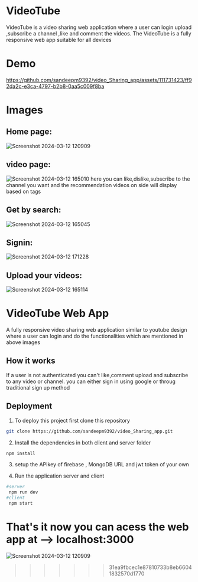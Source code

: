 # VideoTube

VideoTube is a video sharing web application where a user can login upload ,subscribe a channel ,like and comment the videos.
The VideoTube is a fully responsive web app suitable for all devices


# Demo

https://github.com/sandeepm9392/video_Sharing_app/assets/111731423/ff92da2c-e3ca-4797-b2b8-0aa5c009f8ba


# Images
## Home page:
![Screenshot 2024-03-12 120909](https://github.com/sandeepm9392/video_Sharing_app/assets/111731423/46611c80-fe7e-4188-b54a-58f0e46e0973)

## video page:
![Screenshot 2024-03-12 165010](https://github.com/sandeepm9392/video_Sharing_app/assets/111731423/e37e8abc-0ea4-4d12-a8bc-51c70ada2316)
here you can like,dislike,subscribe to the channel you want and the recommendation videos on side will display based on tags

## Get by search:
![Screenshot 2024-03-12 165045](https://github.com/sandeepm9392/video_Sharing_app/assets/111731423/e1b622cf-cd0e-4827-9bfa-cbbf1ece65f6)

## Signin:
![Screenshot 2024-03-12 171228](https://github.com/sandeepm9392/video_Sharing_app/assets/111731423/844b1d82-cdcc-4f79-ab74-b4a5421921a8)

## Upload your videos:
![Screenshot 2024-03-12 165114](https://github.com/sandeepm9392/video_Sharing_app/assets/111731423/9e8fd3dc-fd1b-42b1-8fc2-7e1ba3b858d2)

# VideoTube Web App
A fully responsive video sharing web application similar to youtube design where a user can login and do the functionalities which are mentioned in above images
## How it works
If a user is not authenticated you can't like,comment upload and subscribe to any video or channel. you can either sign in using google or throug traditional sign up method



## Deployment

1. To deploy this project first clone this repository

```bash
git clone https://github.com/sandeepm9392/video_Sharing_app.git
```
2. Install the dependencies in both client and server folder
```bash
npm install
```
3. setup the APIkey of firebase , MongoDB URL and jwt token of your own

4. Run the application server and client
```bash
#server
 npm run dev   
#client
 npm start
```
That's it now you can acess the web app at --> localhost:3000
=======
![Screenshot 2024-03-12 120909](https://github.com/sandeepm9392/video_Sharing_app/assets/111731423/46611c80-fe7e-4188-b54a-58f0e46e0973)
>>>>>>> 31ea9fbcec1e87810733b8eb66041832570d1770
